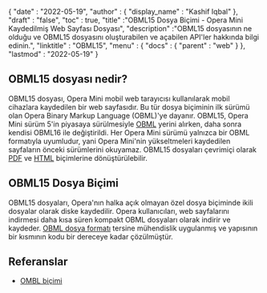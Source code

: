 {
  "date" : "2022-05-19",
  "author" : {
    "display_name" : "Kashif Iqbal"
},
  "draft" : "false",
  "toc" : true,
  "title" :"OBML15 Dosya Biçimi - Opera Mini Kaydedilmiş Web Sayfası Dosyası",
  "description" :"OBML15 dosyasının ne olduğu ve OBML15 dosyasını oluşturabilen ve açabilen API'ler hakkında bilgi edinin.",
  "linktitle" : "OBML15",
  "menu" : {
    "docs" : {
      "parent" : "web"
}
},
  "lastmod" : "2022-05-19"
}

## OBML15 dosyası nedir?

OBML15 dosyası, Opera Mini mobil web tarayıcısı kullanılarak mobil cihazlara kaydedilen bir web sayfasıdır. Bu tür dosya biçiminin ilk sürümü olan Opera Binary Markup Language (OBML)'ye dayanır. OBML15, Opera Mini sürüm 5'in piyasaya sürülmesiyle [OBML](/tr/web/obml/) yerini alırken, daha sonra kendisi OBML16 ile değiştirildi. Her Opera Mini sürümü yalnızca bir OBML formatıyla uyumludur, yani Opera Mini'nin yükseltmeleri kaydedilen sayfaların önceki sürümlerini okuyamaz. OBML15 dosyaları çevrimiçi olarak [PDF](/tr/pdf/) ve [HTML](/tr/web/html/) biçimlerine dönüştürülebilir.

## OBML15 Dosya Biçimi

OBML15 dosyaları, Opera'nın halka açık olmayan özel dosya biçiminde ikili dosyalar olarak diske kaydedilir. Opera kullanıcıları, web sayfalarını indirmesi daha kısa süren kompakt OBML dosyaları olarak indirir ve kaydeder. [OBML dosya formatı](https://github.com/grawity/obml-parser/blob/master/obml.md) tersine mühendislik uygulanmış ve yapısının bir kısmının kodu bir dereceye kadar çözülmüştür.

## Referanslar

* [OMBL biçimi](https://github.com/grawity/obml-parser/blob/master/obml.md)

